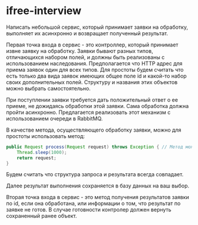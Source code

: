 # ifree-interview

Написать небольшой сервис, который принимает заявки на обработку, выполняет их асинхронно и возвращает полученный результат.

Первая точка входа в сервис - это контроллер, который принимает извне заявку на обработку. 
Заявки бывают разных типов, отличающихся набором полей, и должны быть реализованы с использованием наследования. 
Предполагается что HTTP адрес для приема заявок один для всех типов. 
Для простоты будем считать что есть только два вида заявок имеющих общее поле id и какой-то набор своих дополнительных полей. 
Структуру и названия этих объектов можно выбрать самостоятельно.

При поступлении заявки требуется дать положительный ответ о ее приеме, не дожидаясь обработки этой заявки. 
Сама обработка должна пройти асинхронно. Предлагается реализовать этот механизм с использованием очереди в RabbitMQ.

В качестве метода, осуществляющего обработку заявки, можно для простоты использовать метод:

```java
public Request process(Request request) throws Exception { // Метод может выкинуть ошибку
    Thread.sleep(1000);
    return request;
}
```

 

Будем считать что структура запроса и результата всегда совпадает.

Далее результат выполнения сохраняется в базу данных на ваш выбор.

Вторая точка входа в сервис - это метод получения результатов заявки по id, если она обработана, или информации о том, что результат по заявке не готов. 
В случае готовности контролер должен вернуть сохраненный ранее объект.